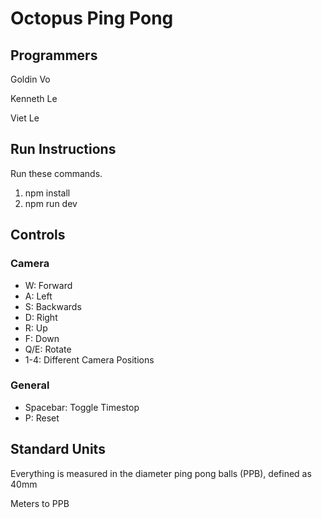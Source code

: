 # Octopus Ping Pong

## Programmers
Goldin Vo

Kenneth Le

Viet Le

## Run Instructions
Run these commands.
1. npm install
2. npm run dev


## Controls
### Camera
- W: Forward
- A: Left
- S: Backwards
- D: Right
- R: Up
- F: Down
- Q/E: Rotate
- 1-4: Different Camera Positions


### General
- Spacebar: Toggle Timestop
- P: Reset


## Standard Units

Everything is measured in the diameter ping pong balls (PPB), defined as 40mm

Meters to PPB
